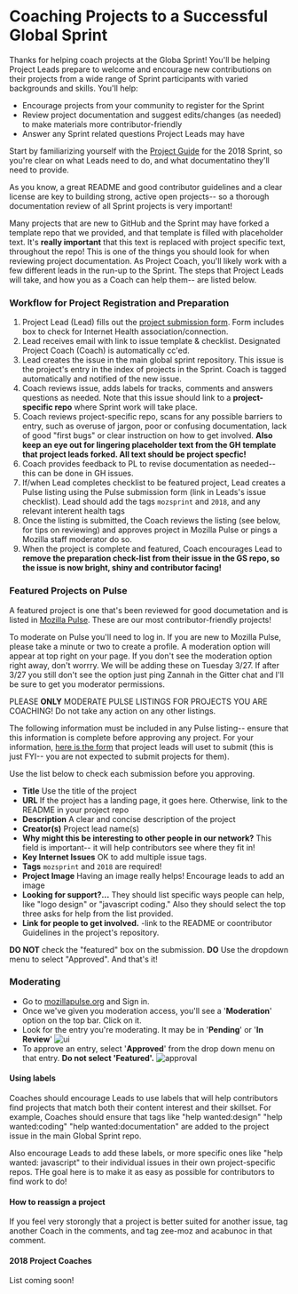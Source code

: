 # Coaching Projects to a Successful Global Sprint

Thanks for helping coach projects at the Globa Sprint! You'll be helping Project Leads prepare to welcome and encourage new contributions on their projects from a wide range of Sprint participants with varied backgrounds and skills. You'll help:

* Encourage projects from your community to register for the Sprint
* Review project documentation and suggest edits/changes (as needed) to make materials more contributor-friendly
* Answer any Sprint related questions Project Leads may have

Start by familiarizing yourself with the [Project Guide](https://mozilla.github.io/global-sprint/project-lead-guide/) for the 2018 Sprint, so you're clear on what Leads need to do, and what documentatino they'll need to provide. 

As you know, a great README and good contributor guidelines and a clear license are key to building strong, active open projects-- so a thorough documentation review of all Sprint projects is very important! 

Many projects that are new to GitHub and the Sprint may have forked a template repo that we provided, and that template is filled with placeholder text. It's **really important** that this text is replaced with project specific text, throughout the repo! This is one of the things you should look for when reviewing project documentation. As Project Coach, you'll likely work with a few different leads in the run-up to the Sprint. The steps that Project Leads will take, and how you as a Coach can help them-- are listed below.


### Workflow for Project Registration and Preparation
1. Project Lead (Lead) fills out the [project submission form](https://docs.google.com/forms/d/e/1FAIpQLSddIWql0lLPU5nSC_eiMSju_IgyQTNMBzbUksE_jCAaItWdZQ/viewform). Form includes box to check for Internet Health association/connection.
2. Lead receives email with link to issue template & checklist. Designated Project Coach (Coach) is automatically cc'ed. 
3. Lead creates the issue in the main global sprint repository. This issue is the project's entry in the index of projects in the Sprint. Coach is tagged automatically and notified of the new issue.
4. Coach reviews issue, adds labels for tracks, comments and answers questions as needed. Note that this issue should link to a **project-specific repo** where Sprint work will take place.  
5. Coach reviews project-specific repo, scans for any possible barriers to entry, such as overuse of jargon, poor or confusing documentation, lack of good "first bugs" or clear instruction on how to get involved. **Also keep an eye out for lingering placeholder text from the GH template that project leads forked. All text should be project specfic!**
6. Coach provides feedback to PL to revise documentation as needed-- this can be done in GH issues. 
7. If/when Lead completes checklist to be featured project, Lead creates a Pulse listing using the Pulse submission form (link in Leads's issue checklist). Lead should add the tags `mozsprint` and `2018`, and any relevant interent health tags
8. Once the listing is submitted, the Coach reviews the listing (see below, for tips on reviewing) and approves project in Mozilla Pulse or pings a Mozilla staff moderator do so. 
9. When the project is complete and featured, Coach encourages Lead to **remove the preparation check-list from their issue in the GS repo, so the issue is now bright, shiny and contributor facing!**

### Featured Projects on Pulse
A featured project is one that's been reviewed for good documetation and is listed in [Mozilla Pulse](https://www.mozillapulse.org/featured). These are our most contributor-friendly projects!

To moderate on Pulse you'll need to log in. If you are new to Mozilla Pulse, please take a minute or two to create a profile. A moderation option will appear at top right on your page.  If you don't see the moderation option right away, don't worrry. We will be adding these on Tuesday 3/27. If after 3/27 you still don't see the option just ping Zannah in the Gitter chat and I'll be sure to get you moderator permissions.

PLEASE **ONLY** MODERATE PULSE LISTINGS FOR PROJECTS YOU ARE COACHING! Do not take any action on any other listings.

The following information must be included in any Pulse listing-- ensure that this information is complete before approving any project. For your information, [here is the form](https://www.mozillapulse.org/add) that project leads will uset to submit (this is just FYI-- you are not expected to submit projects for them).

Use the list below to check each submission before you approving.

* **Title** Use the title of the project
* **URL** If the project has a landing page, it goes here. Otherwise, link to the README in your project repo
* **Description** A clear and concise description of the project
* **Creator(s)** Project lead name(s)
* **Why might this be interesting to other people in our network?** This field is important-- it will help contributors see where they fit in! 
* **Key Internet Issues** OK to add multiple issue tags.
* **Tags** `mozsprint` and `2018` are required!
* **Project Image** Having an image really helps! Encourage leads to add an image
* **Looking for support?...** They should list specific ways people can help, like "logo design" or "javascript coding." Also they should select the top three asks for help from the list provided.   
* **Link for people to get involved.** -link to the README or coontributor Guidelines in the project's repository. 

**DO NOT** check the "featured" box on the submission. 
**DO** Use the dropdown menu to select "Approved". And that's it!

### Moderating

* Go to [mozillapulse.org](http://mozillapulse.org/) and Sign in.
* Once we've given you moderation access, you'll see a '**Moderation**' option on the top bar. Click on it.
* Look for the entry you're moderating. It may be in '**Pending**' or '**In Review**'
  ![ui](https://user-images.githubusercontent.com/617994/37991432-1edc4856-31d7-11e8-9d14-11faaa642871.png)
* To approve an entry, select '**Approved**' from the drop down menu on that entry. **Do not select 'Featured'.**
  ![approval](https://user-images.githubusercontent.com/617994/37991161-72b14086-31d6-11e8-95ca-788c84374c97.jpg)

#### Using labels
Coaches should encourage Leads to use labels that will help contributors find projects that match both their content interest and their skillset. For example, Coaches should ensure that tags like "help wanted:design" "help wanted:coding" "help wanted:documentation" are added to the project issue in the main Global Sprint repo. 

Also encourage Leads to add these labels, or more specific ones like "help wanted: javascript" to their individual issues in their own project-specific repos. THe goal here is to make it as easy as possible for contributors to find work to do!

#### How to reassign a project
If you feel very storongly that a project is better suited for another issue, tag another Coach in the comments, and tag zee-moz and acabunoc in that comment. 

#### 2018 Project Coaches
List coming soon!
